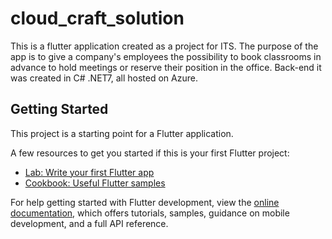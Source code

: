 # cloud_craft_solution

This is a flutter application created as a project for ITS.
The purpose of the app is to give a company's employees the possibility to book classrooms in advance to hold meetings or reserve their position in the office.
Back-end it was created in C# .NET7, all hosted on Azure.

## Getting Started

This project is a starting point for a Flutter application.

A few resources to get you started if this is your first Flutter project:

- [Lab: Write your first Flutter app](https://docs.flutter.dev/get-started/codelab)
- [Cookbook: Useful Flutter samples](https://docs.flutter.dev/cookbook)

For help getting started with Flutter development, view the
[online documentation](https://docs.flutter.dev/), which offers tutorials,
samples, guidance on mobile development, and a full API reference.
